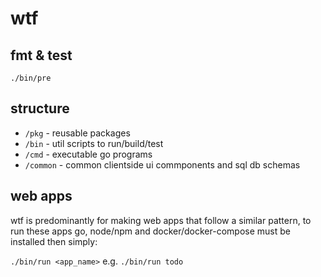 wtf
===

## fmt & test

```
./bin/pre
```

## structure

* `/pkg` - reusable packages
* `/bin` - util scripts to run/build/test
* `/cmd` - executable go programs
* `/common` - common clientside ui commponents and sql db schemas

## web apps

wtf is predominantly for making web apps that follow a similar pattern, to run these apps go, node/npm and docker/docker-compose must be installed then simply:

`./bin/run <app_name>` e.g. `./bin/run todo`